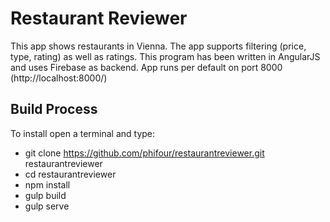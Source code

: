 # Restaurant Reviewer

This app shows restaurants in Vienna. The app supports filtering (price, type, rating) as well as ratings.
This program has been written in AngularJS and uses Firebase as backend.
App runs per default on port 8000 (http://localhost:8000/)

## Build Process

To install open a terminal and type:

- git clone https://github.com/phifour/restaurantreviewer.git restaurantreviewer
- cd restaurantreviewer
- npm install
- gulp build
- gulp serve


